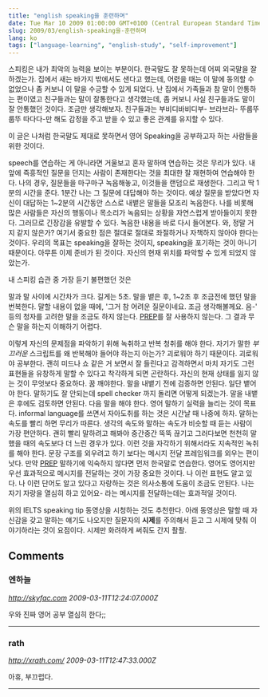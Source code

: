 ```yaml
---
title: "english speaking을 훈련하며"
date: Tue Mar 10 2009 01:00:00 GMT+0100 (Central European Standard Time)
slug: 2009/03/english-speaking을-훈련하며
lang: ko
tags: ["language-learning", "english-study", "self-improvement"]
---
```


스피킹은 내가 최악의 능력을 보이는 부분이다. 한국말도 잘 못하는데 어찌 외국말을 잘하겠는가. 집에서 새는 바가지 밖에서도 샌다고 했는데, 어렸을 때는 이 말에 동의할 수 없었으나 좀 커보니 이 말을 수긍할 수 있게 되었다. 난 집에서 가족들과 참 말이 안통하는 편이였고 친구들과는 말이 잘통한다고 생각했는데, 좀 커보니 사실 친구들과도 말이 잘 안통했던 것이다. 조금만 생각해보자. 친구들과는 부비디바비디부- 브라브라- 뚜룹뚜룹뚜 따다다-만 해도 감정을 주고 받을 수 있고 좋은 관계를 유지할 수 있다.

 
이 글은 나처럼 한국말도 제대로 못하면서 영어 Speaking을 공부하고자 하는 사람들을 위한 것이다.

speech를 연습하는 게 아니라면 거울보고 혼자 말하며 연습하는 것은 무리가 있다. 내 앞에 즉흥적인 질문을 던지는 사람이 존재한다는 것을 최대한 잘 재현하여 연습해야 한다. 나의 경우, 질문들을 마구마구 녹음해놓고, 이것들을 랜덤으로 재생한다. 그리고 딱 1분의 시간을 준다. 1분간 나는 그 질문에 대답해야 하는 것이다.
예상 질문을 받았다면 자신이 대답하는 1~2분의 시간동안 스스로 내뱉은 말들을 모조리 녹음한다. 나를 비롯해 많은 사람들은 자신의 행동이나 목소리가 녹음되는 상황을 자연스럽게 받아들이지 못한다. 그러므로 긴장감을 유발할 수 있다.
녹음한 내용을 바로 다시 들어본다. 와, 정말 거지 같지 않은가? 여기서 중요한 점은 절대로 절대로 좌절하거나 자책하지 않아야 한다는 것이다. 우리의 목표는 speaking을 잘하는 것이지, speaking을 포기하는 것이 아니기 때문이다. 아무튼 이제 준비가 된 것이다. 자신의 현재 위치를 파악할 수 있게 되었지 않았는가.

내 스피킹 습관 중 가장 듣기 불편했던 것은

말과 말 사이에 시간차가 크다. 길게는 5초.
말을 뱉은 후, 1~2초 후 조금전에 했던 말을 번복한다.
말할 내용이 없을 때에, '그거 참 어려운 질문이네요. 조금 생각해볼께요. 음-' 등의 청자를 고려한 말을 조금도 하지 않는다.
[PREP](http://www.yes24.com/Goods/FTGoodsView.aspx?goodsNo=2774536&CategoryNumber=001001026004)를 잘 사용하지 않는다. 그 결과 무슨 말을 하는지 이해하기 어렵다.

이렇게 자신의 문제점을 파악하기 위해 녹취하고 반복 청취를 해야 한다. 자기가 말한 *부끄러운* 스크립트를 왜 반복해야 들어야 하는지 아는가? 괴로워야 하기 때문이다. 괴로워야 공부한다. 괜히 미드나 쇼 같은 거 보면서 잘 들린다고 감격하면서 마치 자기도 그런 표현들을 유창하게 말할 수 있다고 착각하게 되면 곤란하다. 자신의 현재 상태를 잃지 않는 것이 무엇보다 중요하다. 꿈 깨야한다.
말을 내뱉기 전에 검증하면 안된다. 일단 뱉어야 한다. 말하기도 잘 안되는데 spell checker 까지 돌리면 어떻게 되겠는가.
말을 내뱉은 후에도 검토하면 안된다. 다음 말을 해야 한다.
영어 말하기 실력을 늘리는 것이 목표다. informal language를 쓰면서 자아도취를 하는 것은 시간날 때 나중에 하자.
말하는 속도를 빨리 하면 무리가 따른다. 생각의 속도와 말하는 속도가 비슷할 때 듣는 사람이 가장 편안하다. 괜히 빨리 말하려고 해봐야 중간중간 뚝뚝 끊기고 그러다보면 천천히 말했을 때의 속도보다 더 느린 경우가 있다. 이런 것을 자각하기 위해서라도 지속적인 녹취를 해야 한다.
문장 구조를 외우려고 하기 보다는 메시지 전달 프레임워크를 외우는 편이 낫다. 만약 [PREP](http://www.yes24.com/Goods/FTGoodsView.aspx?goodsNo=2774536&CategoryNumber=001001026004) 말하기에 익숙하지 않다면 먼저 한국말로 연습한다. 영어도 영어지만 우선 효과적으로 메시지를 전달하는 것이 가장 중요한 것이다. 나 이런 표현도 알고 있다. 나 이런 단어도 알고 있다고 자랑하는 것은 의사소통에 도움이 조금도 안된다. 나는 자기 자랑을 열심히 하고 있어요- 라는 메시지를 전달하는데는 효과적일 것이다.


위의 IELTS speaking tip 동영상을 시청하는 것도 추천한다. 아래 동영상은 말할 때 자신감을 갖고 말하는 얘기도 나오지만 질문자의 **시제**를 주의해서 듣고 그 시제에 맞춰 이야기하라는 것이 요점이다. 시제만 화려하게 써줘도 간지 좔좔.


## Comments

### 엔하늘
*http://skyfac.com*
*2009-03-11T12:24:07.000Z*

우와 진짜 영어 공부 열심히 한다;;

---

### rath
*http://xrath.com/*
*2009-03-11T12:47:33.000Z*

아휴, 부끄럽다.

---
